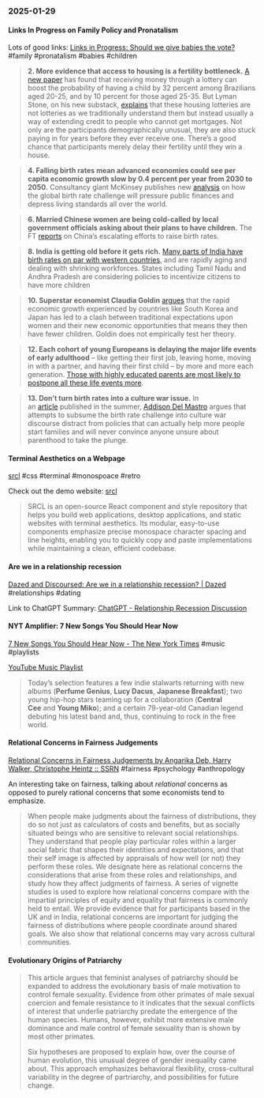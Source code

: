 ### 2025-01-29
#### Links In Progress on Family Policy and Pronatalism
Lots of good links: [Links in Progress: Should we give babies the vote?](https://www.worksinprogress.news/p/should-we-give-babies-the-vote) #family #pronatalism #babies #children 

> **2. More evidence that access to housing is a fertility bottleneck.** [A new paper](https://papers.ssrn.com/sol3/papers.cfm?abstract_id=5046571) has found that receiving money through a lottery can boost the probability of having a child by 32 percent among Brazilians aged 20-25, and by 10 percent for those aged 25-35. But Lyman Stone, on his new substack, [explains](https://substack.com/inbox/post/154338267?r=27r4jr&utm_campaign=post&utm_medium=web&triedRedirect=true) that these housing lotteries are not lotteries as we traditionally understand them but instead usually a way of extending credit to people who cannot get mortgages. Not only are the participants demographically unusual, they are also stuck paying in for years before they ever receive one. There’s a good chance that participants merely delay their fertility until they win a house.

> **4. Falling birth rates mean advanced economies could see per capita economic growth slow by 0.4 percent per year from 2030 to 2050.** Consultancy giant McKinsey publishes new [analysis](https://www.mckinsey.com/mgi/our-research/dependency-and-depopulation-confronting-the-consequences-of-a-new-demographic-reality#/) on how the global birth rate challenge will pressure public finances and depress living standards all over the world.

> **6. Married Chinese women are being cold-called by local government officials asking about their plans to have children.** The FT [reports](https://www.ft.com/content/5fdf42e1-2975-4c99-9031-a9f73c2251be) on China’s escalating efforts to raise birth rates.

> **8. India is getting old before it gets rich.** [Many parts of India have birth rates on par with western countries](https://www.bbc.co.uk/news/articles/ce9088men9xo), and are rapidly aging and dealing with shrinking workforces. States including Tamil Nadu and Andhra Pradesh are considering policies to incentivize citizens to have more children

> **10. Superstar economist Claudia Goldin** [argues](https://www.nber.org/system/files/working_papers/w33311/w33311.pdf?utm_campaign=PANTHEON_STRIPPED&amp%3Butm_medium=PANTHEON_STRIPPED&amp%3Butm_source=PANTHEON_STRIPPED) that the rapid economic growth experienced by countries like South Korea and Japan has led to a clash between traditional expectations upon women and their new economic opportunities that means they then have fewer children. Goldin does not empirically test her theory.

> **12. Each cohort of young Europeans is delaying the major life events of early adulthood** – like getting their first job, leaving home, moving in with a partner, and having their first child – by more and more each generation. [Those with highly educated parents are most likely to postpone all these life events more](https://www.demographic-research.org/volumes/vol51/23/51-23.pdf).

> **13. Don’t turn birth rates into a culture war issue.** In an [article](https://www.discoursemagazine.com/p/natalism-nimbyism-and-jd-vance) published in the summer, [Addison Del Mastro](https://x.com/ad_mastro) argues that attempts to subsume the birth rate challenge into culture war discourse distract from policies that can actually help more people start families and will never convince anyone unsure about parenthood to take the plunge.

#### Terminal Aesthetics on a Webpage
[srcl](https://github.com/internet-development/www-sacred/tree/main) #css #terminal #monospoace #retro

Check out the demo website: [srcl](https://www.sacred.computer)

> SRCL is an open-source React component and style repository that helps you build web applications, desktop applications, and static websites with terminal aesthetics. Its modular, easy-to-use components emphasize precise monospace character spacing and line heights, enabling you to quickly copy and paste implementations while maintaining a clean, efficient codebase.

#### Are we in a relationship recession
[Dazed and Discoursed: Are we in a relationship recession? \| Dazed](https://www.dazeddigital.com/life-culture/article/65934/1/dazed-and-discoursed-relationship-recession-podcast-dating-relationships) #relationships #dating 

Link to ChatGPT Summary: [ChatGPT - Relationship Recession Discussion](https://chatgpt.com/share/6799c9b6-5578-8012-b051-669a72737451)

#### NYT Amplifier: 7 New Songs You Should Hear Now
[7 New Songs You Should Hear Now - The New York Times](https://www.nytimes.com/2025/01/28/arts/music/amplifier-newsletter-japanese-breakfast-central-cee.html) #music #playlists

[YouTube Music Playlist](https://music.youtube.com/playlist?list=PLu_RmAJBNiIKmyZt3DcMGGYVFjtB-e1GG&si=rTjHSp9e7iKis3gg)

> Today’s selection features a few indie stalwarts returning with new albums (**Perfume Genius**, **Lucy Dacus**, **Japanese Breakfast**); two young hip-hop stars teaming up for a collaboration (**Central Cee** and **Young Miko**); and a certain 79-year-old Canadian legend debuting his latest band and, thus, continuing to rock in the free world.

#### Relational Concerns in Fairness Judgements
[Relational Concerns in Fairness Judgements by Angarika Deb, Harry Walker, Christophe Heintz :: SSRN](https://papers.ssrn.com/sol3/papers.cfm?abstract_id=4910643) #fairness #psychology #anthropology 

An interesting take on fairness, talking about _relational_ concerns as opposed to purely rational concerns that some economists tend to emphasize.

> When people make judgments about the fairness of distributions, they do so not just as calculators of costs and benefits, but as socially situated beings who are sensitive to relevant social relationships. They understand that people play particular roles within a larger social fabric that shapes their identities and expectations, and that their self image is affected by appraisals of how well (or not) they perform these roles. We designate here as relational concerns the considerations that arise from these roles and relationships, and study how they affect judgments of fairness. A series of vignette studies is used to explore how relational concerns compare with the impartial principles of equity and equality that fairness is commonly held to entail. We provide evidence that for participants based in the UK and in India, relational concerns are important for judging the fairness of distributions where people coordinate around shared goals. We also show that relational concerns may vary across cultural communities.

#### Evolutionary Origins of Patriarchy

> This article argues that feminist analyses of patriarchy should be expanded to address the evolutionary basis of male motivation to control female sexuality. Evidence from other primates of male sexual coercion and female resistance to it indicates that the sexual conflicts of interest that underlie patriarchy predate the emergence of the human species. Humans, however, exhibit more extensive male dominance and male control of female sexuality than is shown by most other primates.
> 
> Six hypotheses are proposed to explain how, over the course of human evolution, this unusual degree of gender inequality came about. This approach emphasizes behavioral flexibility, cross-cultural variability in the degree of partriarchy, and possibilities for future change.